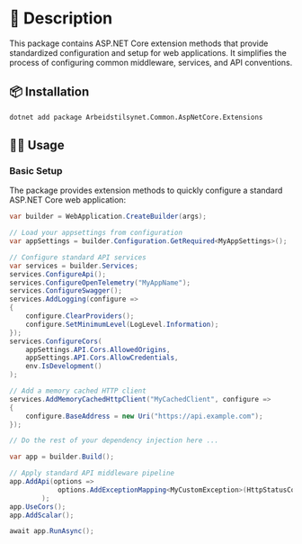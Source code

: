 # 📖 Description

This package contains ASP.NET Core extension methods that provide standardized configuration and setup for web applications. It simplifies the process of configuring common middleware, services, and API conventions.

## 📦 Installation

```bash
dotnet add package Arbeidstilsynet.Common.AspNetCore.Extensions
```

## 🧑‍💻 Usage

### Basic Setup

The package provides extension methods to quickly configure a standard ASP.NET Core web application:

```csharp
var builder = WebApplication.CreateBuilder(args);

// Load your appsettings from configuration
var appSettings = builder.Configuration.GetRequired<MyAppSettings>();

// Configure standard API services
var services = builder.Services;
services.ConfigureApi();
services.ConfigureOpenTelemetry("MyAppName");
services.ConfigureSwagger();
services.AddLogging(configure =>
{
    configure.ClearProviders();
    configure.SetMinimumLevel(LogLevel.Information);
});
services.ConfigureCors(
    appSettings.API.Cors.AllowedOrigins,
    appSettings.API.Cors.AllowCredentials,
    env.IsDevelopment()
);

// Add a memory cached HTTP client
services.AddMemoryCachedHttpClient("MyCachedClient", configure =>
{
    configure.BaseAddress = new Uri("https://api.example.com");
});

// Do the rest of your dependency injection here ...

var app = builder.Build();

// Apply standard API middleware pipeline
app.AddApi(options =>
            options.AddExceptionMapping<MyCustomException>(HttpStatusCode.NotFound)
        );
app.UseCors();
app.AddScalar();

await app.RunAsync();
```
